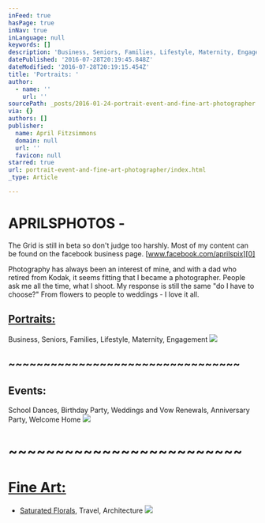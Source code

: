 ```yaml
---
inFeed: true
hasPage: true
inNav: true
inLanguage: null
keywords: []
description: 'Business, Seniors, Families, Lifestyle, Maternity, Engagement'
datePublished: '2016-07-28T20:19:45.848Z'
dateModified: '2016-07-28T20:19:15.454Z'
title: 'Portraits: '
author:
  - name: ''
    url: ''
sourcePath: _posts/2016-01-24-portrait-event-and-fine-art-photographer.md
via: {}
authors: []
publisher:
  name: April Fitzsimmons
  domain: null
  url: ''
  favicon: null
starred: true
url: portrait-event-and-fine-art-photographer/index.html
_type: Article

---
```

# APRILSPHOTOS - 

The Grid is still in beta so don't judge too harshly. Most of my content can be found on the facebook business page. [www.facebook.com/aprilspix][0]

Photography has always been an interest of mine, and with a dad who retired from Kodak, it seems fitting that I became a photographer. People ask me all the time, what I shoot. My response is still the same "do I have to choose?" From flowers to people to weddings - I love it all.

## [Portraits: ][1]

Business, Seniors, Families, Lifestyle, Maternity, Engagement
![](https://s3-us-west-2.amazonaws.com/the-grid-img/p/df4cc241a0fba50f10a594746b66000151f5bd2e.jpg)

## ~~~~~~~~~~~~~~~~~~~~~~~~~~~~~~~~~

## Events: 

School Dances, Birthday Party, Weddings and Vow Renewals, Anniversary Party, Welcome Home
![](https://s3-us-west-2.amazonaws.com/the-grid-img/p/273c940714a4eb9679bc4585b0c8ff4afcb51916.jpg)

# ~~~~~~~~~~~~~~~~~~~~~~~~~

# [Fine Art:][2]

* [Saturated Florals][3], Travel, Architecture
![](https://s3-us-west-2.amazonaws.com/the-grid-img/p/aa55db5176b5e4da2cae68c1f199bfae33694805.jpg)

[0]: https://www.facebook.com/AprilsPix/
[1]: null
[2]: https://app.thegrid.io/posts/d3631921-8576-4b58-ad61-36fabab4ef48/edit
[3]: https://thegrid.ai/aprilsflowers/